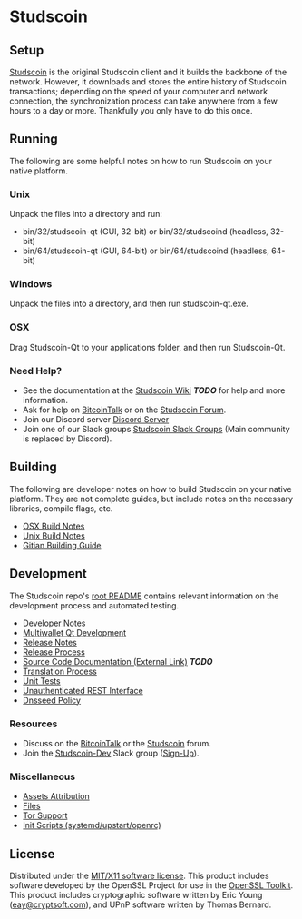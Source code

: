 Studscoin
=====================

Setup
---------------------
[Studscoin](http://studscoin.online/wallet) is the original Studscoin client and it builds the backbone of the network. However, it downloads and stores the entire history of Studscoin transactions; depending on the speed of your computer and network connection, the synchronization process can take anywhere from a few hours to a day or more. Thankfully you only have to do this once.

Running
---------------------
The following are some helpful notes on how to run Studscoin on your native platform.

### Unix

Unpack the files into a directory and run:

- bin/32/studscoin-qt (GUI, 32-bit) or bin/32/studscoind (headless, 32-bit)
- bin/64/studscoin-qt (GUI, 64-bit) or bin/64/studscoind (headless, 64-bit)

### Windows

Unpack the files into a directory, and then run studscoin-qt.exe.

### OSX

Drag Studscoin-Qt to your applications folder, and then run Studscoin-Qt.

### Need Help?

* See the documentation at the [Studscoin Wiki](https://en.bitcoin.it/wiki/Main_Page) ***TODO***
for help and more information.
* Ask for help on [BitcoinTalk](https://bitcointalk.org/index.php?topic=1262920.0) or on the [Studscoin Forum](http://forum.studscoin.online/).
* Join our Discord server [Discord Server](https://discord.studscoin.online)
* Join one of our Slack groups [Studscoin Slack Groups](https://studscoin.online/slack-logins/) (Main community is replaced by Discord).

Building
---------------------
The following are developer notes on how to build Studscoin on your native platform. They are not complete guides, but include notes on the necessary libraries, compile flags, etc.

- [OSX Build Notes](build-osx.md)
- [Unix Build Notes](build-unix.md)
- [Gitian Building Guide](gitian-building.md)

Development
---------------------
The Studscoin repo's [root README](https://github.com/Studscoin-Project/Studscoin/blob/master/README.md) contains relevant information on the development process and automated testing.

- [Developer Notes](developer-notes.md)
- [Multiwallet Qt Development](multiwallet-qt.md)
- [Release Notes](release-notes.md)
- [Release Process](release-process.md)
- [Source Code Documentation (External Link)](https://dev.visucore.com/bitcoin/doxygen/) ***TODO***
- [Translation Process](translation_process.md)
- [Unit Tests](unit-tests.md)
- [Unauthenticated REST Interface](REST-interface.md)
- [Dnsseed Policy](dnsseed-policy.md)

### Resources

* Discuss on the [BitcoinTalk](https://bitcointalk.org/index.php?topic=1262920.0) or the [Studscoin](http://forum.studscoin.online/) forum.
* Join the [Studscoin-Dev](https://studscoin-dev.slack.com/) Slack group ([Sign-Up](https://studscoin-dev.herokuapp.com/)).

### Miscellaneous
- [Assets Attribution](assets-attribution.md)
- [Files](files.md)
- [Tor Support](tor.md)
- [Init Scripts (systemd/upstart/openrc)](init.md)

License
---------------------
Distributed under the [MIT/X11 software license](http://www.opensource.org/licenses/mit-license.php).
This product includes software developed by the OpenSSL Project for use in the [OpenSSL Toolkit](https://www.openssl.org/). This product includes
cryptographic software written by Eric Young ([eay@cryptsoft.com](mailto:eay@cryptsoft.com)), and UPnP software written by Thomas Bernard.

